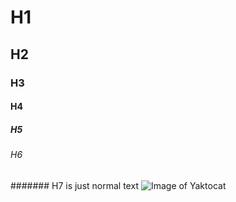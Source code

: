 # H1
## H2
### H3
#### H4
##### H5
###### H6
####### H7 is just normal text
![Image of Yaktocat](https://octodex.github.com/images/yaktocat.png)
